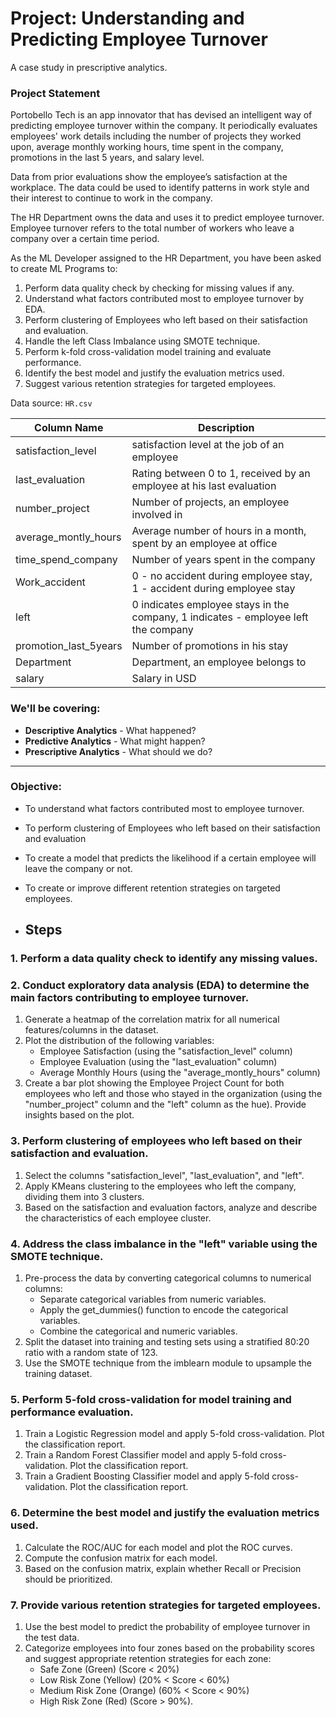 # Project: Understanding and Predicting Employee Turnover

A case study in prescriptive analytics.
### Project Statement

Portobello Tech is an app innovator that has devised an intelligent way of predicting employee turnover within the company. It periodically evaluates employees' work details including the number of projects they worked upon, average monthly working hours, time spent in the company, promotions in the last 5 years, and salary level.

Data from prior evaluations show the employee’s satisfaction at the workplace. The data could be used to identify patterns in work style and their interest to continue to work in the company.

The HR Department owns the data and uses it to predict employee turnover. Employee turnover refers to the total number of workers who leave a company over a certain time period.

As the ML Developer assigned to the HR Department, you have been asked to create ML Programs to:

1. Perform data quality check by checking for missing values if any.
2. Understand what factors contributed most to employee turnover by EDA.
3. Perform clustering of Employees who left based on their satisfaction and evaluation.
4. Handle the left Class Imbalance using SMOTE technique.
5. Perform k-fold cross-validation model training and evaluate performance. 
6. Identify the best model and justify the evaluation metrics used. 
7. Suggest various retention strategies for targeted employees.

Data source: `HR.csv`

| Column Name             | Description                                                   |
|-------------------------|---------------------------------------------------------------|
| satisfaction_level      | satisfaction level at the job of an employee                   |
| last_evaluation         | Rating between 0 to 1, received by an employee at his last evaluation |
| number_project          | Number of projects, an employee involved in                    |
| average_montly_hours    | Average number of hours in a month, spent by an employee at office |
| time_spend_company      | Number of years spent in the company                           |
| Work_accident           | 0 - no accident during employee stay, 1 - accident during employee stay |
| left                    | 0 indicates employee stays in the company, 1 indicates - employee left the company |
| promotion_last_5years   | Number of promotions in his stay                              |
| Department              | Department, an employee belongs to                            |
| salary                  | Salary in USD                                                 |

### We'll be covering:
- **Descriptive Analytics** - What happened?
- **Predictive Analytics** - What might happen?
- **Prescriptive Analytics** - What should we do?


***
### Objective: 
- To understand what factors contributed most to employee turnover.
- To perform clustering of Employees who left based on their satisfaction and evaluation
- To create a model that predicts the likelihood if a certain employee will leave the company or not. 
- To create or improve different retention strategies on targeted employees.

- ## Steps

### 1. Perform a data quality check to identify any missing values.


### 2. Conduct exploratory data analysis (EDA) to determine the main factors contributing to employee turnover.
   1. Generate a heatmap of the correlation matrix for all numerical features/columns in the dataset.
   1. Plot the distribution of the following variables:
      - Employee Satisfaction (using the "satisfaction_level" column)
      - Employee Evaluation (using the "last_evaluation" column)
      - Average Monthly Hours (using the "average_montly_hours" column)
   1. Create a bar plot showing the Employee Project Count for both employees who left and those who stayed in the organization (using the "number_project" column and the "left" column as the hue). Provide insights based on the plot.


### 3. Perform clustering of employees who left based on their satisfaction and evaluation.
   1. Select the columns "satisfaction_level", "last_evaluation", and "left".
   1. Apply KMeans clustering to the employees who left the company, dividing them into 3 clusters.
   1. Based on the satisfaction and evaluation factors, analyze and describe the characteristics of each employee cluster.


### 4. Address the class imbalance in the "left" variable using the SMOTE technique.
   1. Pre-process the data by converting categorical columns to numerical columns:
      - Separate categorical variables from numeric variables.
      - Apply the get_dummies() function to encode the categorical variables.
      - Combine the categorical and numeric variables.
   1. Split the dataset into training and testing sets using a stratified 80:20 ratio with a random state of 123.
   1. Use the SMOTE technique from the imblearn module to upsample the training dataset.


### 5. Perform 5-fold cross-validation for model training and performance evaluation.
   1. Train a Logistic Regression model and apply 5-fold cross-validation. Plot the classification report.
   1. Train a Random Forest Classifier model and apply 5-fold cross-validation. Plot the classification report.
   1. Train a Gradient Boosting Classifier model and apply 5-fold cross-validation. Plot the classification report.


### 6. Determine the best model and justify the evaluation metrics used.
   1. Calculate the ROC/AUC for each model and plot the ROC curves.
   1. Compute the confusion matrix for each model.
   1. Based on the confusion matrix, explain whether Recall or Precision should be prioritized.


### 7. Provide various retention strategies for targeted employees.
   1. Use the best model to predict the probability of employee turnover in the test data.
   1. Categorize employees into four zones based on the probability scores and suggest appropriate retention strategies for each zone:
      - Safe Zone (Green) (Score < 20%)
      - Low Risk Zone (Yellow) (20% < Score < 60%)
      - Medium Risk Zone (Orange) (60% < Score < 90%)
      - High Risk Zone (Red) (Score > 90%).
